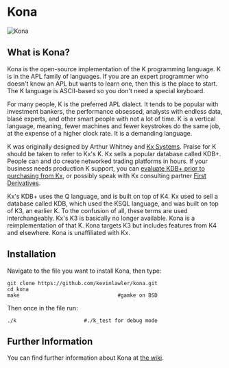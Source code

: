 # Kona

![Kona](https://raw.githubusercontent.com/kevinlawler/kona/master/Kona.png)

What is Kona?
-------------

Kona is the open-source implementation of the K programming language. K is in the APL family of languages. If you are an expert programmer who doesn't know an APL but wants to learn one, then this is the place to start. The K language is ASCII-based so you don't need a special keyboard.

For many people, K is the preferred APL dialect. It tends to be popular with investment bankers, the performance obsessed, analysts with endless data, blasé experts, and other smart people with not a lot of time. K is a vertical language, meaning, fewer machines and fewer keystrokes do the same job, at the expense of a higher clock rate. It is a demanding language.

K was originally designed by Arthur Whitney and [Kx Systems](http://kx.com/). Praise for K should be taken to refer to Kx's K. Kx sells a popular database called KDB+. People can and do create networked trading platforms in hours. If your business needs production K support, you can [evaluate KDB+ prior to purchasing from Kx](http://kx.com/software-download.php), or possibly speak with Kx consulting partner [First Derivatives](http://www.firstderivatives.com/).

Kx's KDB+ uses the Q language, and is built on top of K4. Kx used to sell a database called KDB, which used the KSQL language, and was built on top of K3, an earlier K. To the confusion of all, these terms are used interchangeably. Kx's K3 is basically no longer available. Kona is a reimplementation of that K. Kona targets K3 but includes features from K4 and elsewhere. Kona is unaffiliated with Kx.


Installation
------------

Navigate to the file you want to install Kona, then type:

    git clone https://github.com/kevinlawler/kona.git
    cd kona
    make                                #gamke on BSD
    
Then once in the file run:

    ./k                      #./k_test for debug mode
    
Further Information
-------------------


You can find further information about Kona at [the wiki](https://github.com/kevinlawler/kona/wiki).


